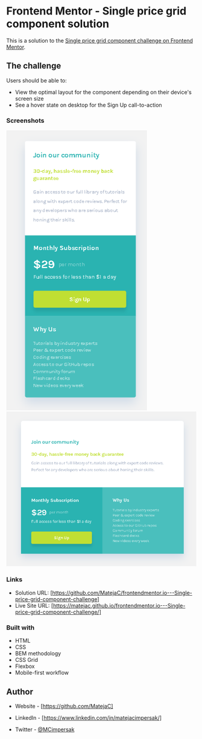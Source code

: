 # Frontend Mentor - Single price grid component solution

This is a solution to the [Single price grid component challenge on Frontend Mentor](https://www.frontendmentor.io/challenges/single-price-grid-component-5ce41129d0ff452fec5abbbc).

## The challenge

Users should be able to:

- View the optimal layout for the component depending on their device's screen size
- See a hover state on desktop for the Sign Up call-to-action

### Screenshots

![screenshot-mobile](screenshots/screenshot_mobile.png)
![screenshot-desktop](screenshots/screenshot_desktop.png)

### Links

- Solution URL: [https://github.com/MatejaC/frontendmentor.io---Single-price-grid-component-challenge]
- Live Site URL: [https://matejac.github.io/frontendmentor.io---Single-price-grid-component-challenge/]

### Built with

- HTML
- CSS
- BEM methodology
- CSS Grid
- Flexbox
- Mobile-first workflow

## Author

- Website - [https://github.com/MatejaC]

- LinkedIn - [https://www.linkedin.com/in/matejacimpersak/]

- Twitter - [@MCimpersak](https://twitter.com/mcimpersak)
